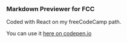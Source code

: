 ### Markdown Previewer for FCC

Coded with React on my freeCodeCamp path.
 
You can use it [here on codepen.io](http://codepen.io/artur_sep/full/wJyOaB/) 